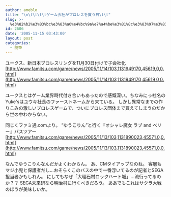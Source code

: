 ```yaml
---
author: ameblo
title: "\n\t\t\t\tゲーム会社がプロレスを買う日\t\t"
slug: >-
  %e3%82%b2%e3%83%bc%e3%83%a0%e4%bc%9a%e7%a4%be%e3%81%8c%e3%83%97%e3%83%ad%e3%83%ac%e3%82%b9%e3%82%92%e8%b2%b7%e3%81%86%e6%97%a5
id: 2606
date: '2005-11-15 03:43:00'
layout: post
categories:
  - 随筆
---
```


ユークス、新日本プロレスリングを11月30日付けで子会社化 [http://www.famitsu.com/game/news/2005/11/14/103,1131949170,45619,0,0.html](http://www.famitsu.com/game/news/2005/11/14/103,1131949170,45619,0,0.html)

ユークスとはゲーム業界時代付き合いもあったので感慨深い。ちなみにっ社名のYuke'sはユウキ社長のファーストネームから来ている。 しかし異常なまでの作りこみの激しいプロレスゲームで、ついにプロレス団体まで買えてしまうのだから世の中わからない。

同じくファミ通.comより。 “ゆうこりん”と行く『オシャレ魔女 ラブ and ベリー』バスツアー [http://www.famitsu.com/game/news/2005/11/13/103,1131890023,45571,0,0.html](http://www.famitsu.com/game/news/2005/11/13/103,1131890023,45571,0,0.html)

なんでゆうこりんなんだかよくわからん。 あ、CMタイアップなのね。 客層もマジ小児と保護者だし…おそらくこのバスの中で一番浮いてるのが記者とSEGA担当者かもしれん。 にしてもなぜ「大理石村ロックハート城」…流行ってるのか？？ SEGA未来研なら明治村に行くべきだろう。 ああでもこれはサクラ大戦のほうが美味しいか。